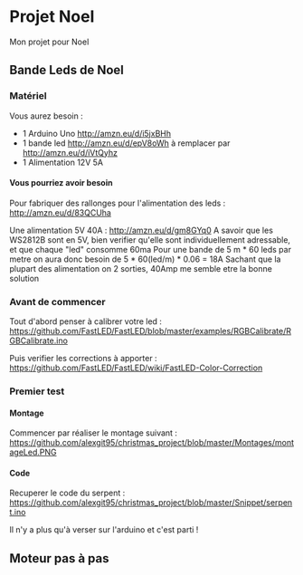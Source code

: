 # Projet Noel
Mon projet pour Noel

## Bande Leds de Noel

### Matériel
Vous aurez besoin :
- 1 Arduino Uno http://amzn.eu/d/i5jxBHh
- 1 bande led http://amzn.eu/d/epV8oWh à remplacer par http://amzn.eu/d/iVtQyhz
- 1 Alimentation 12V 5A

#### Vous pourriez avoir besoin
Pour fabriquer des rallonges pour l'alimentation des leds  : http://amzn.eu/d/83QCUha

Une alimentation 5V 40A : http://amzn.eu/d/gm8GYq0
A savoir que les WS2812B sont en 5V, bien verifier qu'elle sont individuellement adressable, et que chaque "led" consomme 60ma
Pour une bande de 5 m * 60 leds par metre on aura donc besoin de 5 * 60(led/m) * 0.06 = 18A
Sachant que la plupart des alimentation on 2 sorties, 40Amp me semble etre la bonne solution

### Avant de commencer
Tout d'abord penser à calibrer votre led :
https://github.com/FastLED/FastLED/blob/master/examples/RGBCalibrate/RGBCalibrate.ino

Puis verifier les corrections à apporter :
https://github.com/FastLED/FastLED/wiki/FastLED-Color-Correction

### Premier test

#### Montage
Commencer par réaliser le montage suivant : https://github.com/alexgit95/christmas_project/blob/master/Montages/montageLed.PNG
#### Code
Recuperer le code du serpent : https://github.com/alexgit95/christmas_project/blob/master/Snippet/serpent.ino

Il n'y a plus qu'à verser sur l'arduino et c'est parti !

## Moteur pas à pas
